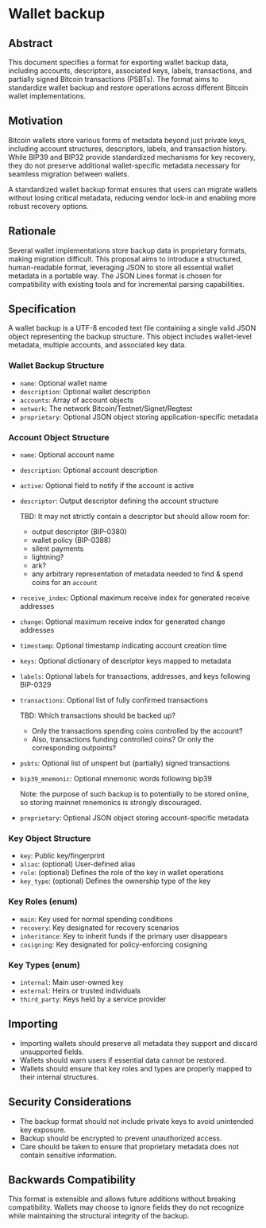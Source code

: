 # Wallet backup

## Abstract

This document specifies a format for exporting wallet backup data, including 
accounts, descriptors, associated keys, labels, transactions, and partially 
signed Bitcoin transactions (PSBTs). The format aims to standardize wallet 
backup and restore operations across different Bitcoin wallet implementations.

## Motivation

Bitcoin wallets store various forms of metadata beyond just private keys, 
including account structures, descriptors, labels, and transaction history. 
While BIP39 and BIP32 provide standardized mechanisms for key recovery, they 
do not preserve additional wallet-specific metadata necessary for seamless 
migration between wallets.

A standardized wallet backup format ensures that users can migrate wallets 
without losing critical metadata, reducing vendor lock-in and enabling more 
robust recovery options.

## Rationale

Several wallet implementations store backup data in proprietary formats, 
making migration difficult. This proposal aims to introduce a structured, 
human-readable format, leveraging JSON to store all essential wallet metadata 
in a portable way. The JSON Lines format is chosen for compatibility with 
existing tools and for incremental parsing capabilities.

## Specification

A wallet backup is a UTF-8 encoded text file containing a single valid 
JSON object representing the backup structure. This object includes wallet-level 
metadata, multiple accounts, and associated key data.

### Wallet Backup Structure

- `name`: Optional wallet name
- `description`: Optional wallet description
- `accounts`: Array of account objects
- `network`: The network Bitcoin/Testnet/Signet/Regtest
- `proprietary`: Optional JSON object storing application-specific metadata

### Account Object Structure

- `name`: Optional account name
- `description`: Optional account description
- `active`: Optional field to notify if the account is active
- `descriptor`: Output descriptor defining the account structure

  TBD: It may not strictly contain a descriptor but should allow room for:
    - output descriptor (BIP-0380)
    - wallet policy (BIP-0388)
    - silent payments
    - lightning?
    - ark?
    - any arbitrary representation of metadata needed to find & spend coins for an `account`

- `receive_index`: Optional maximum receive index for generated receive addresses
- `change`: Optional maximum receive index for generated change addresses
- `timestamp`: Optional timestamp indicating account creation time
- `keys`: Optional dictionary of descriptor keys mapped to metadata
- `labels`: Optional labels for transactions, addresses, and keys following BIP-0329
- `transactions`: Optional list of fully confirmed transactions

  TBD: Which transactions should be backed up?
    - Only the transactions spending coins controlled by the account?
    - Also, transactions funding controlled coins? Or only the corresponding outpoints?

- `psbts`: Optional list of unspent but (partially) signed transactions
- `bip39_mnemonic`: Optional mnemonic words following bip39

  Note: the purpose of such backup is to potentially to be stored online, so storing
  mainnet mnemonics is strongly discouraged.

- `proprietary`: Optional JSON object storing account-specific metadata

### Key Object Structure

- `key`: Public key/fingerprint
- `alias`: (optional) User-defined alias
- `role`: (optional) Defines the role of the key in wallet operations
- `key_type`: (optional) Defines the ownership type of the key

### Key Roles (enum)

- `main`: Key used for normal spending conditions
- `recovery`: Key designated for recovery scenarios
- `inheritance`: Key to inherit funds if the primary user disappears
- `cosigning`: Key designated for policy-enforcing cosigning

### Key Types (enum)

- `internal`: Main user-owned key
- `external`: Heirs or trusted individuals
- `third_party`: Keys held by a service provider

## Importing

- Importing wallets should preserve all metadata they support and 
discard unsupported fields.
- Wallets should warn users if essential data cannot be restored.
- Wallets should ensure that key roles and types are properly mapped 
to their internal structures.

## Security Considerations

- The backup format should not include private keys to avoid unintended 
key exposure.
- Backup should be encrypted to prevent unauthorized access.
- Care should be taken to ensure that proprietary metadata does not 
contain sensitive information.

## Backwards Compatibility

This format is extensible and allows future additions without breaking 
compatibility. Wallets may choose to ignore fields they do not recognize 
while maintaining the structural integrity of the backup.

